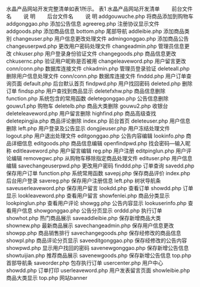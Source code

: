 水晶产品网站开发完整清单如表1所示。
表1                                 水晶产品网站开发清单
　　前台文件名  　　说   明	　　后台文件名	　　说   明
addgouwuche.php	将商品添加到购物车	addgonggao.php	添加公告信息
agreereg.php	注册协议显示文件	addgoods.php	添加商品信息
bottom.php	尾部导航	addleibie.php	添加商品类别
changeuser.php	用户信息更改处理文件	admingonggao.php	添加商品公告
changeuserpwd.php	更改用户密码处理文件	changeadmin.php	管理员信息更改
chkuser.php	用户登录身份验证文件	changegoods.php	商品信息更改
chkusernc.php	验证用户昵称是否被用	changeleaveword.php	用户留言更改
conn/conn.php	数据库连接文件	chkadmin.php	管理员登录验证
deleteall.php	删除用户信息处理文件	conn/conn.php	数据库连接文件
finddd.php	用户订单查询页面	default.php	后台默认首页
findpwd.php	用户找回密码	deleted.php	删除订单
findsp.php	用户查找到商品显示	deletefxhw.php	商品信息删除
function.php	系统包含的常用函数	deletegonggao.php	公告信息删除
gouwu1.php	购物车	deletelb.php	商品大类删除
gouwu2.php	收银台	deleteleaveword.php	用户留言删除
highfind.php	商品高级查找	deletepingjia.php	商品评论删除
index.php	前台首页	deleteuser.php	用户信息删除
left.php	用户登录及公告显示	dongjieuser.php	用户冻结处理文件
logout.php	用户退出处理文件	editgonggao.php	公告内容编辑
lookinfo.php	商品详细信息	editgoods.php	商品信息编辑
openfindpwd.php	找会密码—输入昵称	editleaveword.php	用户留言编辑
reg.php	用户注册	editpinglun.php	用户评论编辑
removegwc.php	从购物车移除指定商品处理文件	edituser.php	用户信息编辑
savechangeuserpwd.php	更改用户密码	finddd.php	订单查询
savedd.php	保存用户订单	function.php	系统常用函数
savepj.php	保存商品评价	index.php	后台用户登录
savereg.php	保存用户注册信息	left.php	树状导航条
saveuserleaveword.php	保存用户留言	lookdd.php	查看订单
showdd.php	订单显示	lookleaveword.php	查看用户留言
showfenlei.php	商品分类显示	lookpinglun.php	查看用户评论
showgg.php	公告内容显示	lookuserinfo.php	查看用户信息
showgonggao.php	公告分页显示	orddd.php	执行订单
showhot.php	热门商品展示	saveaddleibie.php	保存新增商品大类
shownew.php	最新商品展示	savechangeadmin.php	保存用户信息更改
showpp.php	商品销售排行	savechangegoods.php	保存经修改的商品信息
showpl.php	商品评论分页显示	saveeditgonggao.php	保存经修改的公告内容
showpwd.php	显示用户找回的密码	savenewgonggao.php	保存新增公告信息
showtuijian.php	推荐商品展示	savenewgoods.php	保存新增公告信息
top.php	首部导航条	saveorder.php	包存执行订单
usercenter.php	用户中心	showdd.php	订单打印
userleaveword.php	用户发表留言页面	showleibie.php	商品大类显示
		top.php	网站banner
